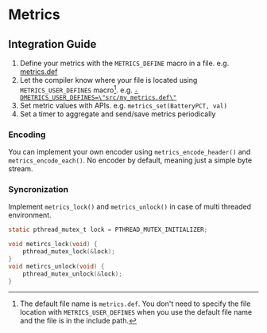 # Metrics

## Integration Guide

1. Define your metrics with the `METRICS_DEFINE` macro in a file. e.g. [metrics.def](metrics.def)
2. Let the compiler know where your file is located using `METRICS_USER_DEFINES`
   macro[^1]. e.g. [`-DMETRICS_USER_DEFINES=\"src/my_metrics.def\"`](https://github.com/onkwon/libmcu/blob/master/projects/runner.mk#L10)
3. Set metric values with APIs. e.g. `metrics_set(BatteryPCT, val)`
4. Set a timer to aggregate and send/save metrics periodically

[^1]: The default file name is `metrics.def`. You don't need to specify the file
location with `METRICS_USER_DEFINES` when you use the default file name and the
file is in the include path.

### Encoding

You can implement your own encoder using `metrics_encode_header()` and
`metrics_encode_each()`. No encoder by default, meaning just a simple byte
stream.

### Syncronization

Implement `metrics_lock()` and `metrics_unlock()` in case of multi threaded
environment.

```c
static pthread_mutex_t lock = PTHREAD_MUTEX_INITIALIZER;

void metircs_lock(void) {
	pthread_mutex_lock(&lock);
}
void metircs_unlock(void) {
	pthread_mutex_unlock(&lock);
}
```
